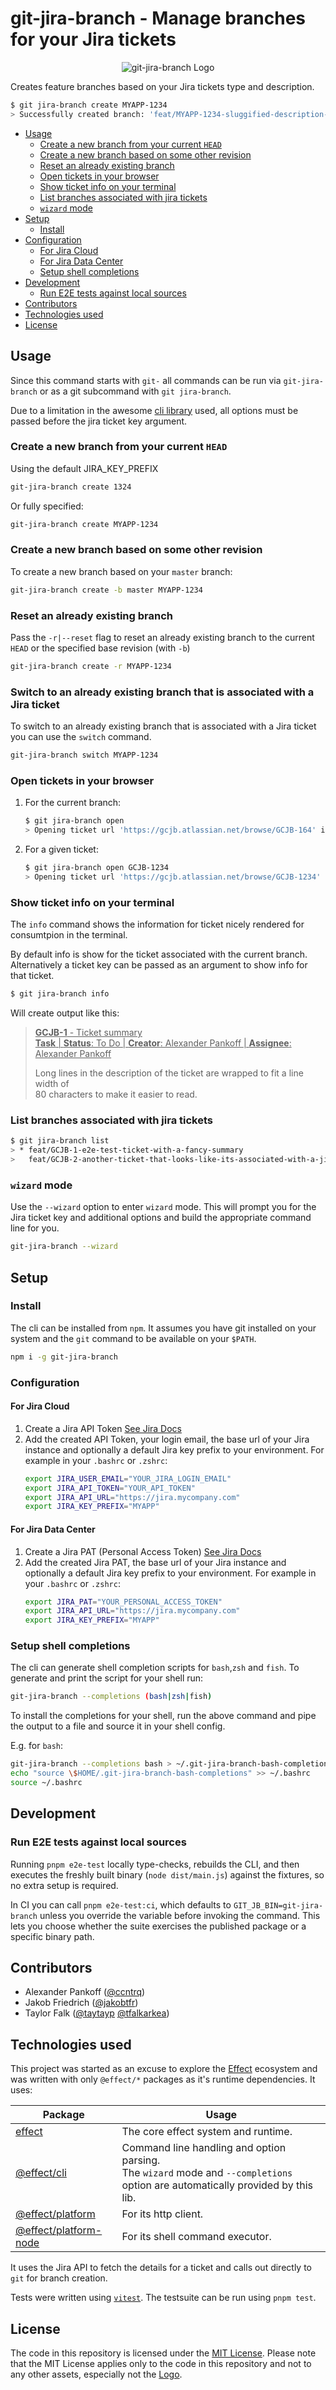 # git-jira-branch - Manage branches for your Jira tickets

<p align="center">
  <img
    title="git-jira-branch Logo"
    alt="git-jira-branch Logo"
    src="./assets/gjb-logo.svg"
  >
</p>

Creates feature branches based on your Jira tickets type and description.

```bash
$ git jira-branch create MYAPP-1234
> Successfully created branch: 'feat/MYAPP-1234-sluggified-description-used-as-branchname'
```

<!-- vscode-markdown-toc -->

- [Usage](#Usage)
  - [Create a new branch from your current `HEAD`](#CreateanewbranchfromyourcurrentHEAD)
  - [Create a new branch based on some other revision](#Createanewbranchbasedonsomeotherrevision)
  - [Reset an already existing branch](#Resetanalreadyexistingbranch)
  - [Open tickets in your browser](#Openticketsinyourbrowser)
  - [Show ticket info on your terminal](#Showticketinfoonyourterminal)
  - [List branches associated with jira tickets](#Listbranchesassociatedwithjiratickets)
  - [`wizard` mode](#wizardmode)
- [Setup](#Setup)
  - [Install](#Install)
- [Configuration](#Configuration)
    - [For Jira Cloud](#ForJiraCloud)
    - [For Jira Data Center](#ForJiraDataCenter)
  - [Setup shell completions](#Setupshellcompletions)
- [Development](#Development)
  - [Run E2E tests against local sources](#RunE2Etestsagainstlocalsources)
- [Contributors](#Contributors)
- [Technologies used](#Technologiesused)
- [License](#License)

<!-- vscode-markdown-toc-config
	numbering=false
	autoSave=true
	/vscode-markdown-toc-config -->
<!-- /vscode-markdown-toc -->

## <a name='Usage'></a>Usage

Since this command starts with `git-` all commands can be run via
`git-jira-branch` or as a git subcommand with `git jira-branch`.

Due to a limitation in the awesome [cli
library](https://github.com/Effect-TS/cli) used, all options must be passed
before the jira ticket key argument.

### <a name='CreateanewbranchfromyourcurrentHEAD'></a>Create a new branch from your current `HEAD`

Using the default JIRA_KEY_PREFIX

```bash
git-jira-branch create 1324
```

Or fully specified:

```bash
git-jira-branch create MYAPP-1234
```

### <a name='Createanewbranchbasedonsomeotherrevision'></a>Create a new branch based on some other revision

To create a new branch based on your `master` branch:

```bash
git-jira-branch create -b master MYAPP-1234
```

### <a name='Resetanalreadyexistingbranch'></a>Reset an already existing branch

Pass the `-r|--reset` flag to reset an already existing branch to the current
`HEAD` or the specified base revision (with `-b`)

```bash
git-jira-branch create -r MYAPP-1234
```

### Switch to an already existing branch that is associated with a Jira ticket

To switch to an already existing branch that is associated with a Jira ticket
you can use the `switch` command.

```bash
git-jira-branch switch MYAPP-1234
```

### <a name='Openticketsinyourbrowser'></a>Open tickets in your browser

1. For the current branch:
   ```bash
   $ git jira-branch open
   > Opening ticket url 'https://gcjb.atlassian.net/browse/GCJB-164' in your default browser...
   ```
2. For a given ticket:
   ```bash
   $ git jira-branch open GCJB-1234
   > Opening ticket url 'https://gcjb.atlassian.net/browse/GCJB-1234' in your default browser...
   ```

### <a name='Showticketinfoonyourterminal'></a>Show ticket info on your terminal

The `info` command shows the information for ticket nicely rendered for
consumtpion in the terminal.

By default info is show for the ticket associated with the current branch.
Alternatively a ticket key can be passed as an argument to show info for that
ticket.

```bash
$ git jira-branch info
```

Will create output like this:

> <ins>**GCJB-1** - Ticket summary</ins></br>
> <ins>**Task** | **Status**: To Do | **Creator**: Alexander Pankoff | **Assignee**: Alexander Pankoff</ins>
>
> Long lines in the description of the ticket are wrapped to fit a line width of<br>
> 80 characters to make it easier to read.

### <a name='Listbranchesassociatedwithjiratickets'></a>List branches associated with jira tickets

```bash
$ git jira-branch list
> * feat/GCJB-1-e2e-test-ticket-with-a-fancy-summary
>   feat/GCJB-2-another-ticket-that-looks-like-its-associated-with-a-jira-ticket
```

### <a name='wizardmode'></a>`wizard` mode

Use the `--wizard` option to enter `wizard` mode. This will prompt you for the
Jira ticket key and additional options and build the appropriate command line
for you.

```bash
git-jira-branch --wizard
```

## <a name='Setup'></a>Setup

### <a name='Install'></a>Install

The cli can be installed from `npm`. It assumes you have git installed on your
system and the `git` command to be available on your `$PATH`.

```bash
npm i -g git-jira-branch
```

### <a name='Configuration'></a>Configuration

#### <a name='ForJiraCloud'></a>For Jira Cloud

1. Create a Jira API Token [See Jira
   Docs](https://support.atlassian.com/atlassian-account/docs/manage-api-tokens-for-your-atlassian-account/)
1. Add the created API Token, your login email, the base url of your Jira
   instance and optionally a default Jira key prefix to your environment.
   For example in your `.bashrc` or `.zshrc`:
   ```bash
   export JIRA_USER_EMAIL="YOUR_JIRA_LOGIN_EMAIL"
   export JIRA_API_TOKEN="YOUR_API_TOKEN"
   export JIRA_API_URL="https://jira.mycompany.com"
   export JIRA_KEY_PREFIX="MYAPP"
   ```

#### <a name='ForJiraDataCenter'></a>For Jira Data Center

1. Create a Jira PAT (Personal Access Token) [See Jira
   Docs](https://confluence.atlassian.com/enterprise/using-personal-access-tokens-1026032365.html)
1. Add the created Jira PAT, the base url of your Jira instance and optionally a
   default Jira key prefix to your environment.
   For example in your `.bashrc` or `.zshrc`:
   ```bash
   export JIRA_PAT="YOUR_PERSONAL_ACCESS_TOKEN"
   export JIRA_API_URL="https://jira.mycompany.com"
   export JIRA_KEY_PREFIX="MYAPP"
   ```

### <a name='Setupshellcompletions'></a>Setup shell completions

The cli can generate shell completion scripts for `bash`,`zsh` and `fish`. To
generate and print the script for your shell run:

```bash
git-jira-branch --completions (bash|zsh|fish)
```

To install the completions for your shell, run the above command and pipe the
output to a file and source it in your shell config.

E.g. for `bash`:

```bash
git-jira-branch --completions bash > ~/.git-jira-branch-bash-completions
echo "source \$HOME/.git-jira-branch-bash-completions" >> ~/.bashrc
source ~/.bashrc
```

## <a name='Development'></a>Development

### <a name='RunE2Etestsagainstlocalsources'></a>Run E2E tests against local sources

Running `pnpm e2e-test` locally type-checks, rebuilds the CLI, and then executes
the freshly built binary (`node dist/main.js`) against the fixtures, so no extra
setup is required.

In CI you can call `pnpm e2e-test:ci`, which defaults to
`GIT_JB_BIN=git-jira-branch` unless you override the variable before invoking
the command. This lets you choose whether the suite exercises the published
package or a specific binary path.

## <a name='Contributors'></a>Contributors

- Alexander Pankoff ([@ccntrq](https://github.com/ccntrq))
- Jakob Friedrich ([@jakobtfr](https://github.com/jakobtfr))
- Taylor Falk ([@taytayp](https://github.com/taytayp) [@tfalkarkea](https://github.com/tfalkarkea))

## <a name='Technologiesused'></a>Technologies used

This project was started as an excuse to explore the
[Effect](https://effect.website/) ecosystem and was written with only
`@effect/*` packages as it's runtime dependencies. It uses:

| Package                                                        | Usage                                                                                                                             |
| -------------------------------------------------------------- | --------------------------------------------------------------------------------------------------------------------------------- |
| [effect](https://github.com/Effect-TS/effect)                  | The core effect system and runtime.                                                                                               |
| [@effect/cli](https://github.com/Effect-TS/cli)                | Command line handling and option parsing.<br>The `wizard` mode and `--completions` option are automatically provided by this lib. |
| [@effect/platform](https://github.com/Effect-TS/platform)      | For its http client.                                                                                                              |
| [@effect/platform-node](https://github.com/Effect-TS/platform) | For its shell command executor.                                                                                                   |

It uses the Jira API to fetch the details for a ticket and calls out directly to `git` for branch creation.

Tests were written using [`vitest`](https://vitest.dev). The testsuite can be run using `pnpm test`.

## <a name='License'></a>License

The code in this repository is licensed under the [MIT License](/LICENSE).
Please note that the MIT License applies only to the code in this repository and
not to any other assets, especially not the [Logo](/assets/gjb-logo.svg).
